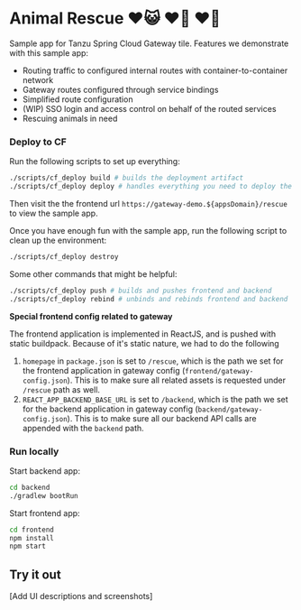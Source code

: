 # Animal Rescue ♥️😺 ♥️🐶 ♥️🐰

Sample app for Tanzu Spring Cloud Gateway tile. 
Features we demonstrate with this sample app:
- Routing traffic to configured internal routes with container-to-container network
- Gateway routes configured through service bindings
- Simplified route configuration
- (WIP) SSO login and access control on behalf of the routed services
- Rescuing animals in need

### Deploy to CF

Run the following scripts to set up everything:
```bash
./scripts/cf_deploy build # builds the deployment artifact
./scripts/cf_deploy deploy # handles everything you need to deploy the frontend, backend, and gateway
```
Then visit the the frontend url `https://gateway-demo.${appsDomain}/rescue` to view the sample app.

Once you have enough fun with the sample app, run the following script to clean up the environment:
```bash
./scripts/cf_deploy destroy
```

Some other commands that might be helpful:
```bash
./scripts/cf_deploy push # builds and pushes frontend and backend
./scripts/cf_deploy rebind # unbinds and rebinds frontend and backend
```

**Special frontend config related to gateway**

The frontend application is implemented in ReactJS, and is pushed with static buildpack. Because of it's static nature, we had to do the following 
1. `homepage` in `package.json` is set to `/rescue`, which is the path we set for the frontend application in gateway config (`frontend/gateway-config.json`). This is to make sure all related assets is requested under `/rescue` path as well.
1. `REACT_APP_BACKEND_BASE_URL` is set to `/backend`, which is the path we set for the backend application in gateway config (`backend/gateway-config.json`). This is to make sure all our backend API calls are appended with the `backend` path.

### Run locally
Start backend app:
```bash
cd backend
./gradlew bootRun
```
Start frontend app:
```bash
cd frontend
npm install
npm start
```

## Try it out
[Add UI descriptions and screenshots]
